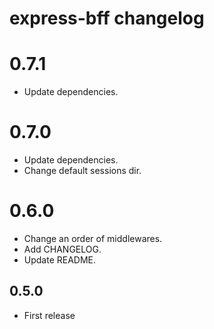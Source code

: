 # express-bff changelog

# 0.7.1
* Update dependencies.

# 0.7.0
* Update dependencies.
* Change default sessions dir.

# 0.6.0

* Change an order of middlewares.
* Add CHANGELOG.
* Update README.

## 0.5.0

* First release